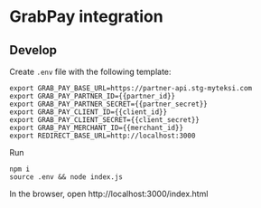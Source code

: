 # GrabPay integration

## Develop

Create `.env` file with the following template:

```
export GRAB_PAY_BASE_URL=https://partner-api.stg-myteksi.com
export GRAB_PAY_PARTNER_ID={{partner_id}}
export GRAB_PAY_PARTNER_SECRET={{partner_secret}}
export GRAB_PAY_CLIENT_ID={{client_id}}
export GRAB_PAY_CLIENT_SECRET={{client_secret}}
export GRAB_PAY_MERCHANT_ID={{merchant_id}}
export REDIRECT_BASE_URL=http://localhost:3000
```

Run
```
npm i
source .env && node index.js
```

In the browser, open http://localhost:3000/index.html